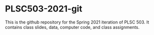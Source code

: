 # PLSC503-2021-git
 
This is the github repository for the Spring 2021 iteration of PLSC 503. It contains class slides, data, computer code, and class assignments.
